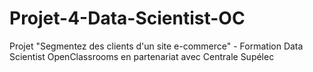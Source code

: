 # Projet-4-Data-Scientist-OC
Projet "Segmentez des clients d'un site e-commerce" - Formation Data Scientist OpenClassrooms en partenariat avec Centrale Supélec
